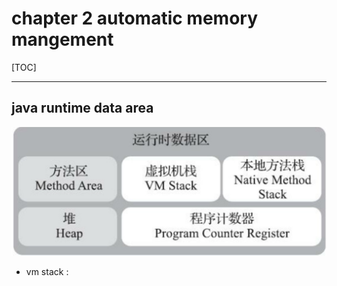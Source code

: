 # chapter 2  automatic memory mangement

[TOC]

---

## java runtime data area

![jvm](/java/images/jvm.png)

- vm stack :